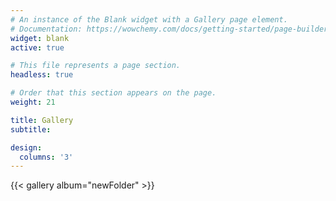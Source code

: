 ```yaml
---
# An instance of the Blank widget with a Gallery page element.
# Documentation: https://wowchemy.com/docs/getting-started/page-builder/
widget: blank
active: true

# This file represents a page section.
headless: true

# Order that this section appears on the page.
weight: 21

title: Gallery
subtitle:

design:
  columns: '3'
---
```


{{< gallery album="newFolder" >}}
